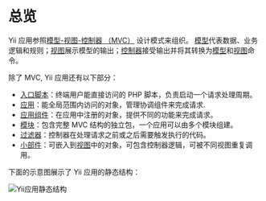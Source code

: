 总览
========

Yii 应用参照[模型-视图-控制器 （MVC）](http://wikipedia.org/wiki/Model-view-controller)
 设计模式来组织。 [模型](structure-models.md)代表数据、业务逻辑和规则；[视图](structure-views.md)展示模型的输出；[控制器](structure-controllers.md)接受输出并将其转换为[模型](structure-models.md)和[视图](structure-views.md)命令。

除了 MVC, Yii 应用还有以下部分：

* [入口脚本](structure-entry-scripts.md)：终端用户能直接访问的 PHP 脚本，负责启动一个请求处理周期。
* [应用](structure-applications.md)：能全局范围内访问的对象，管理协调组件来完成请求.
* [应用组件](structure-application-components.md)：在应用中注册的对象，提供不同的功能来完成请求。
* [模块](structure-modules.md)：包含完整 MVC 结构的独立包，一个应用可以由多个模块组建。 
* [过滤器](structure-filters.md)：控制器在处理请求之前或之后需要触发执行的代码。
* [小部件](structure-widgets.md)：可嵌入到[视图](structure-views.md)中的对象，可包含控制器逻辑，可被不同视图重复调用。

下面的示意图展示了 Yii 应用的静态结构：

![Yii应用静态结构](images/application-structure.png)
